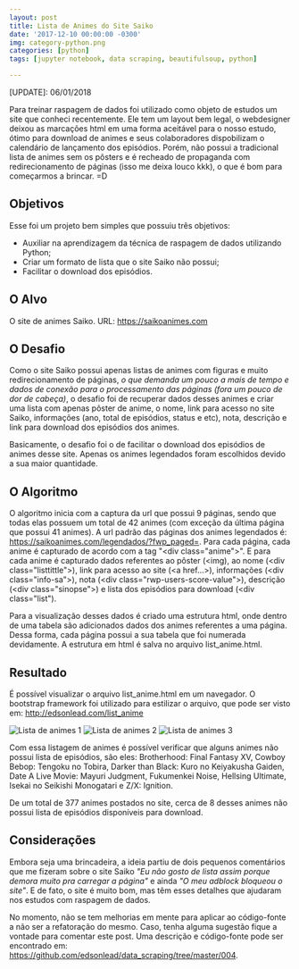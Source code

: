 ```yaml
---
layout: post
title: Lista de Animes do Site Saiko
date: '2017-12-10 00:00:00 -0300'
img: category-python.png
categories: [python]
tags: [jupyter notebook, data scraping, beautifulsoup, python]

---
```


\[UPDATE\]: 06/01/2018

Para treinar raspagem de dados foi utilizado como objeto de estudos um site que conheci recentemente. Ele tem um layout bem legal, o webdesigner deixou as marcações html em uma forma aceitável para o nosso estudo, ótimo para download de animes e seus colaboradores dispobilizam o calendário de lançamento dos episódios. Porém, não possui a tradicional lista de animes sem os pôsters e é recheado de propaganda com redirecionamento de páginas (isso me deixa louco kkk), o que é bom para começarmos a brincar. =D

## Objetivos

Esse foi um projeto bem simples que possuiu três objetivos:

* Auxiliar na aprendizagem da técnica de raspagem de dados utilizando Python;
* Criar um formato de lista que o site Saiko não possui;
* Facilitar o download dos episódios.

## O Alvo

O site de animes Saiko. URL: https://saikoanimes.com

## O Desafio

Como o site Saiko possui apenas listas de animes com figuras e muito redirecionamento de páginas, *o que demanda um pouco a mais de tempo e dados de conexão para o processamento das páginas (fora um pouco de dor de cabeça)*, o desafio foi de recuperar dados desses animes e criar uma lista com apenas pôster de anime, o nome, link para acesso no site Saiko, informações (ano, total de episódios, status e etc), nota, descrição e link para download dos episódios dos animes.

Basicamente, o desafio foi o de facilitar o download dos episódios de animes desse site. Apenas os animes legendados foram escolhidos devido a sua maior quantidade.

## O Algoritmo

O algoritmo inicia com a captura da url que possui 9 páginas, sendo que todas elas possuem um total de 42 animes (com exceção da última página que possui 41 animes). A url padrão das páginas dos animes legendados é: https://saikoanimes.com/legendados/?fwp_paged=. Para cada página, cada anime é capturado de acordo com a tag "\<div class="anime"\>". E para cada anime é capturado dados referentes ao pôster (\<img), ao nome (\<div class="listtittle"\>), link para acesso ao site (\<a href...\>), informações (\<div class="info-sa"\>), nota (\<div class="rwp-users-score-value"\>), descrição (\<div class="sinopse"\>) e lista dos episódios para download (\<div class="list").

Para a visualização desses dados é criado uma estrutura html, onde dentro de uma tabela são adicionados dados dos animes referentes a uma página. Dessa forma, cada página possui a sua tabela que foi numerada devidamente. A estrutura em html é salva no arquivo list_anime.html.

## Resultado

É possível visualizar o arquivo list_anime.html em um navegador. O bootstrap framework foi utilizado para estilizar o arquivo, que pode ser visto em: http://edsonlead.com/list_anime

![Lista de animes 1]({{site.url}}/assets/img/post008/figure_1.jpg)
![Lista de animes 2]({{site.url}}/assets/img/post008/figure_2.jpg)
![Lista de animes 3]({{site.url}}/assets/img/post008/figure_3.jpg)

Com essa listagem de animes é possível verificar que alguns animes não possui lista de episódios, são eles: Brotherhood: Final Fantasy XV, Cowboy Bebop: Tengoku no Tobira, Darker than Black: Kuro no Keiyakusha Gaiden, Date A Live Movie: Mayuri Judgment, Fukumenkei Noise, Hellsing Ultimate, Isekai no Seikishi Monogatari e Z/X: Ignition.

De um total de 377 animes postados no site, cerca de 8 desses animes não possui lista de episódios disponíveis para download.

## Considerações

Embora seja uma brincadeira, a ideia partiu de dois pequenos comentários que me fizeram sobre o site Saiko *"Eu não gosto de lista assim porque demora muito pra carregar a página"* e ainda *"O meu adblock bloqueou o site"*. E de fato, o site é muito bom, mas têm esses detalhes que ajudaram nos estudos com raspagem de dados.

No momento, não se tem melhorias em mente para aplicar ao código-fonte a não ser a refatoração do mesmo. Caso, tenha alguma sugestão fique a vontade para comentar este post. Uma descrição e código-fonte pode ser encontrado em: https://github.com/edsonlead/data_scraping/tree/master/004.
